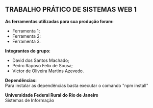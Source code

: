## TRABALHO PRÁTICO DE SISTEMAS WEB 1

<strong>As ferramentas utilizadas para sua produção foram:</strong>
- Ferramenta 1;
- Ferramenta 2;
- Ferramenta 3.

<strong>Integrantes do grupo:</strong>
- David dos Santos Machado;
- Pedro Raposo Felix de Sousa;
- Victor de Oliveira Martins Azevedo.

<strong>Dependências:</strong><br>
Para instalar as dependências basta executar o comando "npm install"

<strong>Universidade Federal Rural do Rio de Janeiro</strong></br>
Sistemas de Informação</br>
